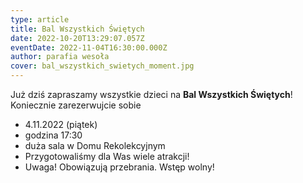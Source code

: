```yaml
---
type: article
title: Bal Wszystkich Świętych
date: 2022-10-20T13:29:07.057Z
eventDate: 2022-11-04T16:30:00.000Z
author: parafia wesoła
cover: bal_wszystkich_swietych_moment.jpg
---
```

<!--StartFragment-->

Już dziś zapraszamy wszystkie dzieci na **Bal Wszystkich Świętych**! Koniecznie zarezerwujcie sobie 

* 4.11.2022 (piątek) 
* godzina 17:30 
* duża sala w Domu Rekolekcyjnym
* Przygotowaliśmy dla Was wiele atrakcji! 
* Uwaga! Obowiązują przebrania. Wstęp wolny!

<!--EndFragment-->